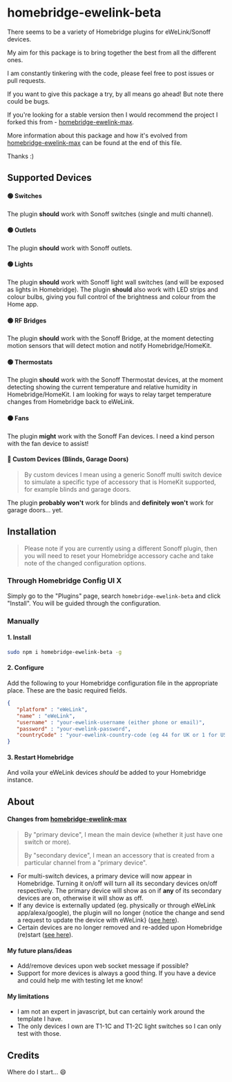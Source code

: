 # homebridge-ewelink-beta
There seems to be a variety of Homebridge plugins for eWeLink/Sonoff devices.

My aim for this package is to bring together the best from all the different ones.

I am constantly tinkering with the code, please feel free to post issues or pull requests.

If you want to give this package a try, by all means go ahead! But note there could be bugs.

If you're looking for a stable version then I would recommend the project I forked this from - [homebridge-ewelink-max](https://github.com/howanghk/homebridge-ewelink).

More information about this package and how it's evolved from [homebridge-ewelink-max](https://github.com/howanghk/homebridge-ewelink) can be found at the end of this file.

Thanks :)
## Supported Devices
#### 🟢 Switches
The plugin **should** work with Sonoff switches (single and multi channel).
#### 🟢 Outlets
The plugin **should** work with Sonoff outlets.
#### 🟢 Lights
The plugin **should** work with Sonoff light wall switches (and will be exposed as lights in Homebridge). The plugin **should** also work with LED strips and colour bulbs, giving you full control of the brightness and colour from the Home app.
#### 🟢 RF Bridges
The plugin **should** work with the Sonoff Bridge, at the moment detecting motion sensors that will detect motion and notify Homebridge/HomeKit.
#### 🟢 Thermostats
The plugin **should** work with the Sonoff Thermostat devices, at the moment detecting showing the current temperature and relative humidity in Homebridge/HomeKit. I am looking for ways to relay target temperature changes from Homebridge back to eWeLink.
#### 🟠 Fans
The plugin **might** work with the Sonoff Fan devices. I need a kind person with the fan device to assist!
#### 🔴 Custom Devices (Blinds, Garage Doors)
> By custom devices I mean using a generic Sonoff multi switch device to simulate a specific type of accessory that is HomeKit supported, for example blinds and garage doors.

The plugin **probably won't** work for blinds and **definitely won't** work for garage doors... yet.
## Installation
> Please note if you are currently using a different Sonoff plugin, then you will need to reset your Homebridge accessory cache and take note of the changed configuration options.
### Through Homebridge Config UI X
Simply go to the "Plugins" page, search `homebridge-ewelink-beta` and click "Install". You will be guided through the configuration.
### Manually
#### 1. Install
```bash
sudo npm i homebridge-ewelink-beta -g
```
#### 2. Configure
Add the following to your Homebridge configuration file in the appropriate place. These are the basic required fields.
```json
{
   "platform" : "eWeLink",
   "name" : "eWeLink",
   "username" : "your-ewelink-username (either phone or email)",
   "password" : "your-ewelink-password",
   "countryCode" : "your-ewelink-country-code (eg 44 for UK or 1 for USA)"
}
```
#### 3. Restart Homebridge
And voila your eWeLink devices *should* be added to your Homebridge instance.
## About
#### Changes from [homebridge-ewelink-max](https://github.com/howanghk/homebridge-ewelink)
> By "primary device", I mean the main device (whether it just have one switch or more).
> 
> By "secondary device", I mean an accessory that is created from a particular channel from a "primary device".
- For multi-switch devices, a primary device will now appear in Homebridge. Turning it on/off will turn all its secondary devices on/off respectively. The primary device will show as on if **any** of its secondary devices are on, otherwise it will show as off.
- If any device is externally updated (eg. physically or through eWeLink app/alexa/google), the plugin will no longer {notice the change and send a request to update the device with eWeLink} ([see here](https://github.com/howanghk/homebridge-ewelink/issues/96)).
- Certain devices are no longer removed and re-added upon Homebridge (re)start ([see here](https://github.com/howanghk/homebridge-ewelink/issues/105)).
#### My future plans/ideas
- Add/remove devices upon web socket message if possible?
- Support for more devices is always a good thing. If you have a device and could help me with testing let me know!
#### My limitations
- I am not an expert in javascript, but can certainly work around the template I have.
- The only devices I own are T1-1C and T1-2C light switches so I can only test with those.
## Credits
Where do I start... 😄